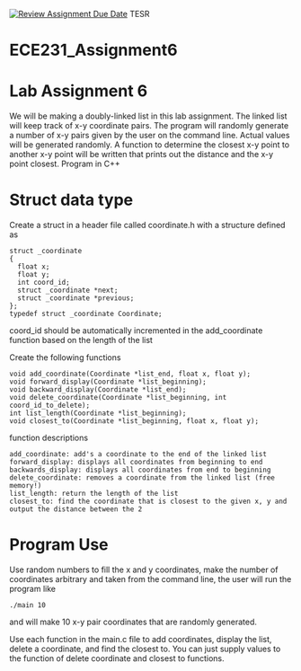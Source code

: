 [![Review Assignment Due Date](https://classroom.github.com/assets/deadline-readme-button-22041afd0340ce965d47ae6ef1cefeee28c7c493a6346c4f15d667ab976d596c.svg)](https://classroom.github.com/a/Gu7VbefZ)
TESR
# ECE231_Assignment6
# Lab Assignment 6
We will be making a doubly-linked list in this lab assignment.  The linked list will keep track of x-y coordinate pairs.  The program will randomly generate a number of x-y pairs given by the user on the command line.  Actual values will be generated randomly.  A function to determine the closest x-y point to another x-y point will be written that prints out the distance and the x-y point closest.  Program in C++

# Struct data type
Create a struct in a header file called coordinate.h with a structure defined as
```
struct _coordinate
{
  float x;
  float y;
  int coord_id;
  struct _coordinate *next;
  struct _coordinate *previous;
};
typedef struct _coordinate Coordinate;
```
coord_id should be automatically incremented in the add_coordinate function based on the length of the list

Create the following functions
```
void add_coordinate(Coordinate *list_end, float x, float y);
void forward_display(Coordinate *list_beginning);
void backward_display(Coordinate *list_end);
void delete_coordinate(Coordinate *list_beginning, int coord_id_to_delete);
int list_length(Coordinate *list_beginning);
void closest_to(Coordinate *list_beginning, float x, float y);
```
function descriptions
```
add_coordinate: add's a coordinate to the end of the linked list
forward_display: displays all coordinates from beginning to end
backwards_display: displays all coordinates from end to beginning
delete_coordinate: removes a coordinate from the linked list (free memory!)
list_length: return the length of the list
closest_to: find the coordinate that is closest to the given x, y and output the distance between the 2
```

# Program Use
Use random numbers to fill the x and y coordinates, make the number of coordinates arbitrary and taken from the command line, the user will run the program like
```
./main 10
```
and will make 10 x-y pair coordinates that are randomly generated.

Use each function in the main.c file to add coordinates, display the list, delete a coordinate, and find the closest to.  You can just supply values to the function of delete coordinate and closest to functions.


